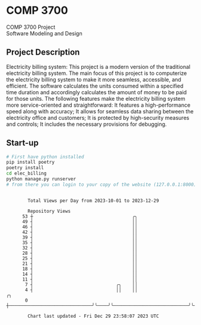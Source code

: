 # COMP 3700
COMP 3700 Project  
Software Modeling and Design
## Project Description
Electricity billing system: This project is a modern version of the traditional electricity billing system. The main focus of this project is to computerize the electricity billing system to make it more seamless, accessible, and efficient. The software calculates the units consumed within a specified time duration and accordingly calculates the amount of money to be paid for those units. The following features make the electricity billing system more service-oriented and straightforward: It features a high-performance speed along with accuracy; It allows for seamless data sharing between the electricity office and customers; It is protected by high-security measures and controls; It includes the necessary provisions for debugging.

## Start-up
```bash
# First have python installed
pip install poetry
poetry install
cd elec_billing
python manage.py runserver
# from there you can login to your copy of the website (127.0.0.1:8000), default creds are admin/admin
```

```

        Total Views per Day from 2023-10-01 to 2023-12-29

        Repository Views
      53 ┼                                     ╭╮
      49 ┤                                     ││
      46 ┤                                     ││
      42 ┤                                     ││
      39 ┤                                     ││
      35 ┤                                     ││
      32 ┤                                     ││
      28 ┤                                     ││
      25 ┤                                     ││
      21 ┤                                     ││
      18 ┤                                     ││
      14 ┤                                     ││
      11 ┤                                     ││
       7 ┤                               ╭╮    ││
       4 ┤                               ││    ││                            ╭╮
       0 ┼───────────────────────────────╯╰────╯╰────────────────────────────╯╰────────────────────

        Chart last updated - Fri Dec 29 23:58:07 2023 UTC
        
```
